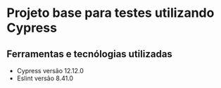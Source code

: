 # Projeto base para testes utilizando Cypress

## Ferramentas e tecnólogias utilizadas

* Cypress versão 12.12.0
* Eslint versão 8.41.0
